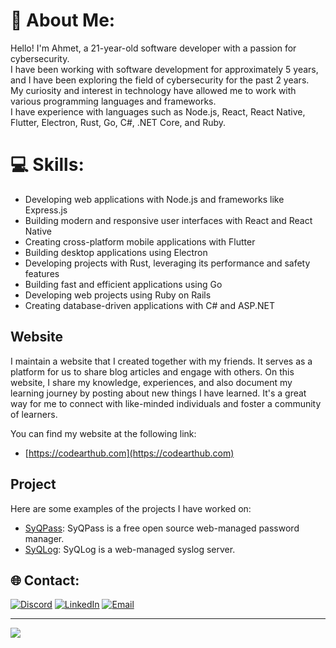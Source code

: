# 💫 About Me:
Hello! I'm Ahmet, a 21-year-old software developer with a passion for cybersecurity. <br>I have been working with software development for approximately 5 years, and I have been exploring the field of cybersecurity for the past 2 years. <br>My curiosity and interest in technology have allowed me to work with various programming languages and frameworks. <br>I have experience with languages such as Node.js, React, React Native, Flutter, Electron, Rust, Go, C#, .NET Core, and Ruby.

# 💻 Skills:
- Developing web applications with Node.js and frameworks like Express.js
- Building modern and responsive user interfaces with React and React Native
- Creating cross-platform mobile applications with Flutter
- Building desktop applications using Electron
- Developing projects with Rust, leveraging its performance and safety features
- Building fast and efficient applications using Go
- Developing web projects using Ruby on Rails
- Creating database-driven applications with C# and ASP.NET

## Website
I maintain a website that I created together with my friends. It serves as a platform for us to share blog articles and engage with others. On this website, I share my knowledge, experiences, and also document my learning journey by posting about new things I have learned. It's a great way for me to connect with like-minded individuals and foster a community of learners.

You can find my website at the following link:
- [https://codearthub.com](https://codearthub.com)

## Project
Here are some examples of the projects I have worked on:
- [SyQPass](https://github.com/doctormaster1/syqpass): SyQPass is a free open source web-managed password manager.
- [SyQLog](https://github.com/doctormaster1/syqlog): SyQLog is a web-managed syslog server.

## 🌐 Contact:
[![Discord](https://img.shields.io/badge/doctormaster-blue)](https://discord.gg/doctormaster)
[![LinkedIn](https://img.shields.io/badge/Ahmet_Esad_Barut-blue)](https://www.linkedin.com/in/ahmet-esad-barut/)
[![Email](https://img.shields.io/badge/ahmet.e.barut@gmail.com-red)](mailto:ahmet.e.barut@gmail.com)

---
[![](https://visitcount.itsvg.in/api?id=doctormaster1&icon=0&color=11)](https://visitcount.itsvg.in)
